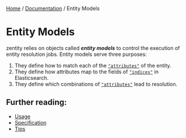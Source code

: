 [Home](/#/) / [Documentation](/#/docs) / Entity Models


# Entity Models


zentity relies on objects called ***entity models*** to control the execution of entity resolution jobs.
Entity models serve three purposes:

1. They define how to match each of the [`"attributes"`](/#/docs/entity-models/specification) of the entity.
2. They define how attributes map to the fields of [`"indices"`](/#/docs/entity-models/specification) in Elasticsearch.
3. They define which combinations of [`"attributes"`](/#/docs/entity-models/specification) lead to resolution.


## Further reading:

- [Usage](/#/docs/entity-models/usage)
- [Specification](/#/docs/entity-models/specification)
- [Tips](/#/docs/entity-models/tips)
